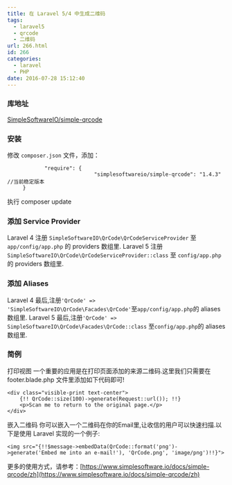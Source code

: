 ```yaml
---
title: 在 Laravel 5/4 中生成二维码
tags:
  - laravel5
  - qrcode
  - 二维码
url: 266.html
id: 266
categories:
  - laravel
  - PHP
date: 2016-07-28 15:12:40
---
```


### 库地址

[SimpleSoftwareIO/simple-qrcode](https://github.com/SimpleSoftwareIO/simple-qrcode)

<!--more-->

### 安装

修改 `composer.json` 文件，添加：

                "require": {
                                "simplesoftwareio/simple-qrcode": "1.4.3"  //当前稳定版本
         }
    

执行 composer update

### 添加 Service Provider

Laravel 4 注册 `SimpleSoftwareIO\QrCode\QrCodeServiceProvider` 至 `app/config/app.php` 的 providers 数组里. Laravel 5 注册 `SimpleSoftwareIO\QrCode\QrCodeServiceProvider::class` 至 `config/app.php` 的 providers 数组里.

### 添加 Aliases

Laravel 4 最后,注册`'QrCode' => 'SimpleSoftwareIO\QrCode\Facades\QrCode'`至`app/config/app.php`的 aliases 数组里. Laravel 5 最后,注册`'QrCode' => SimpleSoftwareIO\QrCode\Facades\QrCode::class` 至`config/app.php`的 aliases 数组里.

### 简例

打印视图 一个重要的应用是在打印页面添加的来源二维码.这里我们只需要在 footer.blade.php 文件里添加如下代码即可!

    <div class="visible-print text-center">
        {!! QrCode::size(100)->generate(Request::url()); !!}
        <p>Scan me to return to the original page.</p>
    </div>
    

嵌入二维码 你可以嵌入一个二维码在你的Email里,让收信的用户可以快速扫描.以下是使用 Laravel 实现的一个例子:

    <img src="{!!$message->embedData(QrCode::format('png')->generate('Embed me into an e-mail!'), 'QrCode.png', 'image/png')!!}">
    

更多的使用方式，请参考：[https://www.simplesoftware.io/docs/simple-qrcode/zh](https://www.simplesoftware.io/docs/simple-qrcode/zh)